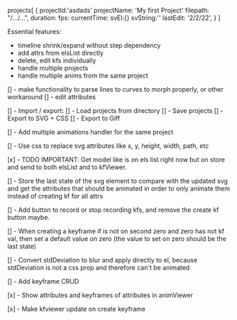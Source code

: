 projects[
    {
        projectId:'asdads'
        projectName: 'My first Project'
        filepath: "/.../...",
        duration:
        fps:
        currentTime:
        svEl:{}
        svString:''
        lastEdit: '2/2/22',
    }
]

Essential features:

- timeline shrink/expand without step dependency
- add attrs from elsList directly
- delete, edit kfs individually
- handle multiple projects
- handle multiple anims from the same project

[] - make functionality to parse lines to curves to morph properly, or other workaround
[] - edit attributes

[] - Import / export:
    [] - Load projects from directory
    [] - Save projects 
    [] - Export to SVG + CSS
    [] - Export to Giff 

[] - Add multiple animations handler for the same project

[] - Use css to replace svg attributes like x, y, height, width, path, etc

[x] - TODO IMPORTANT: Get model like is on els list right now but on store and send to both elsList and to kfViewer.

[] - Store the last state of the svg element to compare with the updated svg and get the attributes
that should be animated in order to only animate them instead of creating kf for all attrs

[] - Add button to record or stop recording kfs, and remove the create kf button maybe.

[] - When creating a keyframe if is not on second zero and zero has not kf val, then set a default value on zero (the value to set on zero should be the last state)

[] - Convert stdDeviation to blur and apply directly to el, because stdDeviation is not a css prop
    and therefore can't be animated

[] - Add keyframe CRUD

[x] - Show attributes and keyframes of attributes in animViewer

[x] - Make kfviewer update on create keyframe
